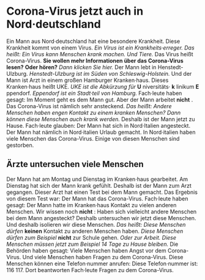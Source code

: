 # Corona-Virus jetzt auch in Nord·deutschland

Ein Mann aus Nord·deutschland hat eine besondere Krankheit. Diese Krankheit kommt von einem Virus.  *Ein Virus ist ein Krankheits·erreger.*  *Das heißt:*   *Ein Virus kann Menschen krank machen.*  *Und Tiere.*  Das Virus heißt Corona-Virus.  **Sie wollen mehr Informationen über das Corona-Virus lesen?**   **Oder hören?**    *Dann klicken Sie hier.* Der Mann lebt in Henstedt-Ulzburg.  *Henstedt-Ulzburg ist im Süden von Schleswig-Holstein.*  Und der Mann ist Arzt in einem großen Hamburger Kranken·haus. Dieses Kranken·haus heißt UKE.  *UKE ist die Abkürzung für*  **U** niversitäts· **k** linikum **E** ppendorf.  *Eppendorf ist ein Stadt·teil von Hamburg.*  Fach·leute haben gesagt: Im Moment geht es dem Mann gut. Aber der Mann arbeitet **nicht** . Das Corona-Virus ist nämlich sehr ansteckend. *Das heißt:*   *Andere Menschen haben engen Kontakt zu einem kranken Menschen?*   *Dann können diese Menschen auch krank werden.*  Deshalb ist der Mann jetzt zu Hause. Fach·leute glauben: Der Mann hat sich in Nord·Italien angesteckt. Der Mann hat nämlich in Nord·italien Urlaub gemacht. In Nord·italien haben viele Menschen das Corona-Virus. Einige von diesen Menschen sind gestorben. 

## Ärzte untersuchen viele Menschen
Der Mann hat am Montag und Dienstag im Kranken·haus gearbeitet. Am Dienstag hat sich der Mann krank gefühlt. Deshalb ist der Mann zum Arzt gegangen. Dieser Arzt hat einen Test bei dem Mann gemacht. Das Ergebnis von diesem Test war: Der Mann hat das Corona-Virus. Fach·leute haben gesagt: Der Mann hatte im Kranken·haus Kontakt zu vielen anderen Menschen. Wir wissen noch **nicht** : Haben sich vielleicht andere Menschen bei dem Mann angesteckt? Deshalb untersuchen wir jetzt diese Menschen. Und deshalb isolieren wir diese Menschen. *Das heißt:*   *Diese Menschen dürfen*  **keinen** Kontakt zu anderen Menschen haben.  *Diese Menschen dürfen zum Beispiel*  **nicht** zur Schule gehen.  *Oder zur Arbeit.*   *Diese Menschen müssen jetzt zum Beispiel 14 Tage zu Hause bleiben.*  Die Behörden haben gesagt: Viele Menschen haben Angst vor dem Corona-Virus. Und viele Menschen haben Fragen zu dem Corona-Virus. Diese Menschen können eine Telefon·nummer anrufen: Diese Telefon·nummer ist: 116 117. Dort beantworten Fach·leute Fragen zu dem Corona-Virus. 

